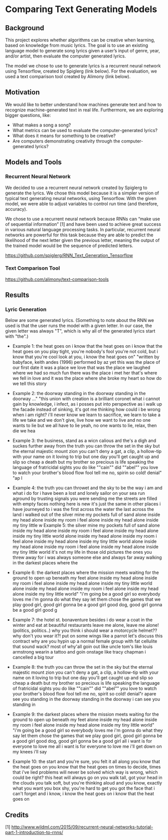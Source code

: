 # Comparing Text Generating Models

## Background
This project explores whether algorithms can be creative when learning, based on knowledge from music lyrics. The goal is to use an existing language model to generate song lyrics given a user’s input of genre, year, and/or artist, then evaluate the computer generated lyrics.

The model we chose to use to generate lyrics is a recurrent neural network using Tensorflow, created by Spiglerg (link below). For the evaluation, we used a text comparison tool created by Alimony (link below). 

## Motivation
We would like to better understand how machines generate text and how to recognize machine-generated text in real life. Furthermore, we are exploring bigger questions, like:
* What makes a song a song?
* What metrics can be used to evaluate the computer-generated lyrics?
* What does it means for something to be creative?
* Are computers demonstrating creativity through the computer-generated lyrics?

## Models and Tools

### Recurrent Neural Network
We decided to use a recurrent neural network created by Spiglerg to generate the lyrics. We chose this model because it is a simpler version of typical text generating neural networks, using Tensorflow. With the given model, we were able to adjust variables to control run time (and therefore, accuracy).

We chose to use a recurrent neural network because RNNs can “make use of sequential information” [1] and have been used to achieve great success in various natural language processing tasks. In particular, recurrent neural networks are powerful for this task because they are able to predict the likelihood of the next letter given the previous letter, meaning the output of the trained model would be the sequence of predicted letters.

https://github.com/spiglerg/RNN_Text_Generation_Tensorflow

### Text Comparison Tool
https://github.com/alimony/text-comparison-tools

## Results

### Lyric Generation
Below are some generated lyrics.
(Something to note about the RNN we used is that the user runs the model with a given letter. In our case, the given letter was always "T", which is why all of the generated lyrics start with "the".)

* Example 1:
the heat goes on
i know that the heat goes on
i know that the heat goes on
you play tight, you're nobody's fool
you're not cold, but i know that you're cool
look at you, i know the heat goes on"
"written by babyface, keith andes (1996)
performed by az yet
this was the place of our first date
it was a place we love
that was the place we laughed
where we had so much fun
there was the place i met her
that's where we fell in love
and it was the place where she broke my heart
so how do we tell this story

* Example 2:
the doorway
standing in the doorway
standing in the doorway
..."
"this union with creation is a brilliant coronet
what i cannot gain by knowledge, i infect, as i posses
put into perspective as i walk up the facade
instead of sinking, it's got me thinking
how could i be wrong when i am right?
i'll never know
we learn to sacrifice, we learn to take a life
we take and we don't give, live how we want to live
and no one wants to lie but we all have to lie
yeah, no one wants to lie, relax, then die
we hea

* Example 3:
the business, stand as a wicn calious ard the's a digh and suckes further away from the truth
you can throw the set in the sky
but the eternal majestic mount zion you can't deny
a gat, a clip, a hollow-tip with your name on it
loving to trip but one day you'll get caught up and slip
so cheap a death but my brother so precious is life
speaking the language of fratricidal sights
you do like ""cain"" did ""abel"" you love to watch your brother's blood
flow fool tell me no, spirin so cold! denial" "ap l

* Example 4:
the truth
you can throwet
and the sky to be the way i am
and what i do
for i have been a lost and lonely
sailor on your sea
run aground by trusting signals
you were sending me
the streets are filled with empty faces
nothing here is new
it's just the same in other places
i have journeyed to
i was the first across the water
the last across the land
i walked out of the silver mine
my pockets full of sand
alone inside my head
alone inside my room
i feel alone inside my head
alone inside my tiny little w
Example 5:
the silver mine
my pockets full of sand
alone inside my head
alone inside my room
i feel alone inside my head
alone inside my tiny little world
alone inside my head
alone inside my room
i feel alone inside my head
alone inside my tiny little world
alone inside my head
alone inside my room
i feel alone inside my head
alone inside my tiny little world
it's not my life in those old pictures
the ones you threw away
for i was always someone else
and always far away
walking in the darkest places
where the

* Example 6: 
the darkest places
where the mission meets
waiting for the ground to open up
beneath my feet
alone inside my head
alone inside my room
i feel alone inside my head
alone inside my tiny little world
alone inside my head
alone inside my room
i feel alone inside my head
alone inside my tiny little world"
"i'm going be a good girl
so everybody loves me
i'm gonna do what they say
let them chose the games that we play
good girl, good girl
gonna be a good girl
good dog, good girl
gonna be a good girl
good g

* Example 7:
the hotel st. bonaventure
besides i do wear a coat in the winter
and eat at beautiful restaurants
leave me alone, leave me alone!
(politics, politics..)
why you think i should wear a motorcycle helmet??
why don't you wear it?! put on some wings like a parrot
let's discuss this contract
why are you hypin up a normal female group with fat cellulite
that sound wack? most of why'all goin out like uncle tom's
like louis armstrong
wearin a tattoo and goin onstage like tracy chapman
i cancelled a big tour 

* Example 8:
the truth
you can throw the set in the sky
but the eternal majestic mount zion you can't deny
a gat, a clip, a hollow-tip with your name on it
loving to trip but one day you'll get caught up and slip
so cheap a death but my brother so precious is life
speaking the language of fratricidal sights
you do like ""cain"" did ""abel"" you love to watch your brother's blood
flow fool tell me no, spirit so cold! denial"r apare see you
standing in the doorway
standing in the doorway
i can see you
standing in 

* Example 9:
the darkest places
where the mission meets
waiting for the ground to open up
beneath my feet
alone inside my head
alone inside my room
i feel alone inside my head
alone inside my tiny little world"
"i'm going be a good girl
so everybody loves me
i'm gonna do what they say
let them chose the games that we play
good girl, good girl
gonna be a good girl
good dog, good girl
gonna be a good girl
all i want is for everyone to love me
all i want is for everyone to love me
i'll get down on my knees
i'll say

* Example 10:
the start
and you're sure, you felt it all along
you know that the heat goes on
you know that the heat goes on
times to decide, times that i've lied
problems will never be solved
which way is wrong, which could be right?
this heat will always go on
you walk tall, got your head in the clouds
you talk soft, but you're thinking aloud
and you know, exactly what you want
you box shy, you're hard to get
you got the face that i can't forget
and i know, i know the heat goes on
i know that the heat goes on


## Credits
[1] http://www.wildml.com/2015/09/recurrent-neural-networks-tutorial-part-1-introduction-to-rnns/

